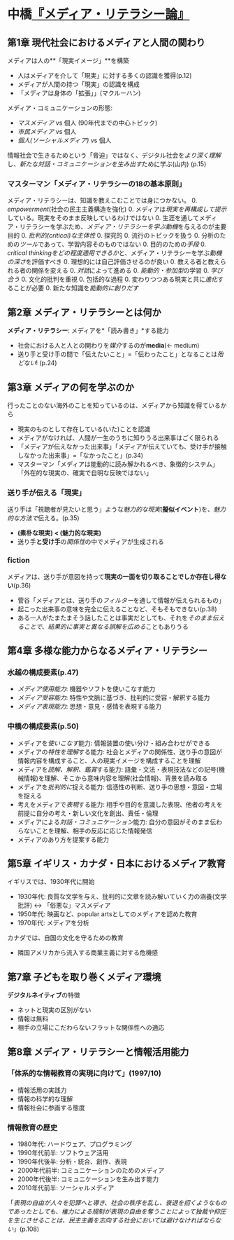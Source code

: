 # 中橋[『メディア・リテラシー論』](urn:isbn:4779304113)

## 第1章 現代社会におけるメディアと人間の関わり
メディアは人の**「現実イメージ」**を構築
- 人はメディアを介して「現実」に対する多くの認識を獲得(p.12)
- メディアが人間の持つ「現実」の認識を構成
- 「メディアは身体の「拡張」」(マクルーハン)

メディア・コミュニケーションの形態:
- *マスメディア* vs 個人 (90年代までの中心トピック)
- *市民メディア* vs 個人
- *個人(ソーシャルメディア)* vs 個人

情報社会で生きるためという「脅迫」ではなく、デジタル社会を*より深く理解*し、*新たな対話・コミュニケーションを生み出す*ために学ぶ(山内) (p.15)

### マスターマン「メディア・リテラシーの18の基本原則」
メディア・リテラシーは、知識を教えこむことでは身につかない。
0. *empowerment*(社会の民主主義構造を強化)
0. メディアは*現実を再構成して提示*している。現実をそのまま反映しているわけではない
0. 生涯を通してメディア・リテラシーを学ぶため、*メディア・リテラシーを学ぶ動機*を与えるのが主要目的
0. *批判的(critical)な主体性*
0. 探究的
0. 流行のトピックを扱う
0. 分析のための*ツール*であって、学習内容そのものではない
0. 目的のための*手段*
0. *critical thinkingをどの程度適用できるか*と、メディア・リテラシーを学ぶ*動機の深さ*を評価すべき
0. 理想的には自己評価させるのが良い
0. 教える者と教えられる者の関係を変える
0. *対話*によって進める
0. *能動的・参加型*の学習
0. *学び合う*
0. 文化的批判を重視
0. 包括的な過程
0. 変わりつつある現実と共に*進化*することが必要
0. 新たな知識を*能動的に創りだす*


## 第2章 メディア・リテラシーとは何か
**メディア・リテラシー**: メディアを*「読み書き」*する能力
- 社会における人と人との関わりを*媒介*するのが**media**(← medium)
- 送り手と受け手の間で「伝えたいこと」=「伝わったこと」となることは*殆どない*! (p.24)


## 第3章 メディアの何を学ぶのか
行ったことのない海外のことを知っているのは、メディアから知識を得ているから
- 現実のものとして存在している(いた)ことを認識
- メディアがなければ、人間が一生のうちに知りうる出来事はごく限られる
- 「メディアが伝えなかった出来事」「メディアが伝えていても、受け手が接触しなかった出来事」=「なかったこと」(p.34)
- マスターマン「メディアは能動的に読み解かれるべき、象徴的システム」「外在的な現実の、確実で自明な反映ではない」

### 送り手が伝える「現実」
送り手は「視聴者が見たいと思う」ような*魅力的な現実*(**擬似イベント**)を、*魅力的な方法で*伝える。(p.35)
- **(素朴な現実) < (魅力的な現実)**
- 送り手**と受け手**の*関係性*の中でメディアが生成される

### fiction
メディアは、送り手が意図を持って**現実の一面を切り取ることでしか存在し得ない**(p.36)
- 菅谷「メディアとは、送り手の*フィルター*を通して情報が伝えられるもの」
- 起こった出来事の意味を完全に伝えることなど、そもそもできない(p.38)
- ある一人がたまたまそう話したことは事実だとしても、それを*そのまま伝えることで、結果的に事実と異なる誤解を広める*こともありうる


## 第4章 多様な能力からなるメディア・リテラシー
### 水越の構成要素(p.47)
- *メディア使用能力*: 機器やソフトを使いこなす能力
- *メディア受容能力*: 特性や文脈に基づき、批判的に受容・解釈する能力
- *メディア表現能力*: 思想・意見・感情を表現する能力

### 中橋の構成要素(p.50)
- メディアを*使いこなす*能力: 情報装置の使い分け・組み合わせができる
- メディアの*特性を理解*する能力: 社会とメディアの関係性、送り手の意図が情報内容を構成すること、人の現実イメージを構成することを理解
- メディアを*読解、解釈、鑑賞*する能力: 語彙・文法・表現技法などの記号(機械情報)を理解、そこから意味内容を理解(社会情報)、背景を読み取る
- メディアを*批判的に*捉える能力: 信憑性の判断、送り手の思想・意図・立場を捉える
- 考えをメディアで*表現*する能力: 相手や目的を意識した表現、他者の考えを前提に自分の考え・新しい文化を創出、責任・倫理
- メディアによる*対話・コミュニケーション*能力: 自分の意図がそのまま伝わらないことを理解、相手の反応に応じた情報発信
- メディアのあり方を提案する能力


## 第5章 イギリス・カナダ・日本におけるメディア教育
イギリスでは、1930年代に開始
- 1930年代: 良質な文学を与え、批判的に文章を読み解いていく力の涵養(文学批評) ↔ 「俗悪な」マスメディア
- 1950年代: 映画など、popular artsとしてのメディアを認めた教育
- 1970年代: メディアを分析

カナダでは、自国の文化を守るための教育
- 隣国アメリカから流入する商業主義に対する危機感


## 第7章 子どもを取り巻くメディア環境
**デジタルネイティブ**の特徴
- ネットと現実の区別がない
- 情報は無料
- 相手の立場にこだわらないフラットな関係性への適応


## 第8章 メディア・リテラシーと情報活用能力
### 「体系的な情報教育の実現に向けて」(1997/10)
- 情報活用の実践力
- 情報の科学的な理解
- 情報社会に参画する態度

### 情報教育の歴史
- 1980年代: ハードウェア、プログラミング
- 1990年代前半: ソフトウェア活用
- 1990年代後半: 分析・統合、創作、表現
- 2000年代前半: コミュニケーションのためのメディア
- 2000年代後半: コミュニケーションを生み出す能力
- 2010年代前半: ソーシャルメディア

「*表現の自由が人々を犯罪へと導き、社会の秩序を乱し、衰退を招くようなものであったとしても、権力による規制が表現の自由を奪うことによって独裁や抑圧を生じさせることは、民主主義を志向する社会においては避けなければならない*」(p.108)





